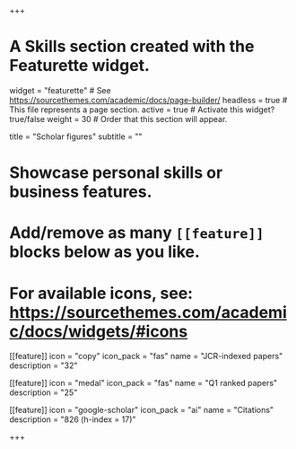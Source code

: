 +++
# A Skills section created with the Featurette widget.
widget = "featurette"  # See https://sourcethemes.com/academic/docs/page-builder/
headless = true  # This file represents a page section.
active = true  # Activate this widget? true/false
weight = 30  # Order that this section will appear.

title = "Scholar figures"
subtitle = ""

# Showcase personal skills or business features.
# 
# Add/remove as many `[[feature]]` blocks below as you like.
# 
# For available icons, see: https://sourcethemes.com/academic/docs/widgets/#icons

[[feature]]
  icon = "copy"
  icon_pack = "fas"
  name = "JCR-indexed papers"
  description = "32"  
  
  
[[feature]]
  icon = "medal"
  icon_pack = "fas"
  name = "Q1 ranked papers"
  description = "25"
  
  
[[feature]]
  icon = "google-scholar"
  icon_pack = "ai"
  name = "Citations"
  description = "826 (h-index = 17)"
  
      
+++
